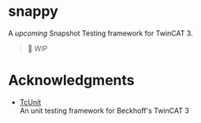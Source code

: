 # snappy
A *upcoming* Snapshot Testing framework for TwinCAT 3.

> 🚧 WIP





# Acknowledgments

* [TcUnit](https://github.com/tcunit/TcUnit)  
  An unit testing framework for Beckhoff's TwinCAT 3
